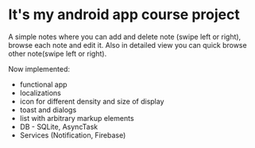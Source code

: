 # It's my android app course project

A simple notes where you can add and delete note (swipe left or right), browse each note and edit it. Also in detailed view you can quick browse other note(swipe left or right).

Now implemented:
- functional app
- localizations
- icon for different density and size of display
- toast and dialogs
- list with arbitrary markup elements
- DB - SQLite, AsyncTask
- Services (Notification, Firebase)
